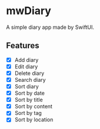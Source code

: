 # mwDiary

 A simple diary app made by SwiftUI.

## Features

- [x] Add diary
- [x] Edit diary
- [x] Delete diary
- [x] Search diary
- [x] Sort diary
- [x] Sort by date
- [x] Sort by title
- [x] Sort by content
- [x] Sort by tag
- [x] Sort by location

